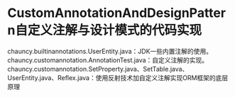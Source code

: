 # CustomAnnotationAndDesignPattern自定义注解与设计模式的代码实现
chauncy.builtinannotations.UserEntity.java：JDK一些内置注解的使用。
chauncy.customannotation.AnnotationTest.java：自定义注解的实现。
chauncy.customannotation.SetProperty.java、SetTable.java、UserEntity.java、Reflex.java：使用反射技术加自定义注解实现ORM框架的底层原理
